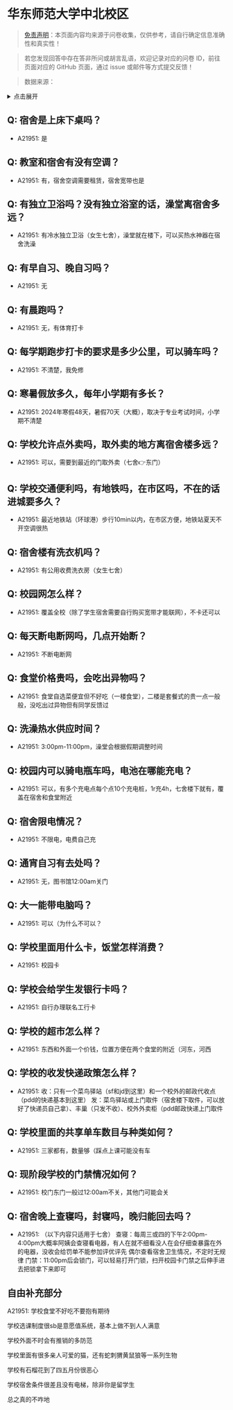 # 华东师范大学中北校区

> [免责声明](https://colleges.chat/#_3)：本页面内容均来源于问卷收集，仅供参考，请自行确定信息准确性和真实性！

> 若您发现回答中存在答非所问或胡言乱语，欢迎记录对应的问卷 ID，前往页面对应的 GitHub 页面，通过 issue 或邮件等方式提交反馈！

> 数据来源：

<details><summary>点击展开</summary>
<ul>
<li>A21951: lvkeying0322@gmail.com (2024 年 06 月)</li>
</ul>
</details>

## Q: 宿舍是上床下桌吗？

- A21951: 是

## Q: 教室和宿舍有没有空调？

- A21951: 有，宿舍空调需要租赁，宿舍宽带也是

## Q: 有独立卫浴吗？没有独立浴室的话，澡堂离宿舍多远？

- A21951: 有冷水独立卫浴（女生七舍），澡堂就在楼下，可以买热水神器在宿舍洗澡

## Q: 有早自习、晚自习吗？

- A21951: 无

## Q: 有晨跑吗？

- A21951: 无，有体育打卡

## Q: 每学期跑步打卡的要求是多少公里，可以骑车吗？

- A21951: 不清楚，我免修

## Q: 寒暑假放多久，每年小学期有多长？

- A21951: 2024年寒假48天，暑假70天（大概），取决于专业考试时间，小学期不清楚

## Q: 学校允许点外卖吗，取外卖的地方离宿舍楼多远？

- A21951: 可以，需要到最近的门取外卖（七舍👉东门）

## Q: 学校交通便利吗，有地铁吗，在市区吗，不在的话进城要多久？

- A21951: 最近地铁站（环球港）步行10min以内，在市区方便，地铁站夏天不开空调很热

## Q: 宿舍楼有洗衣机吗？

- A21951: 有公用收费洗衣房（女生七舍）

## Q: 校园网怎么样？

- A21951: 覆盖全校（除了学生宿舍需要自行购买宽带才能联网），不卡还可以

## Q: 每天断电断网吗，几点开始断？

- A21951: 不断电断网

## Q: 食堂价格贵吗，会吃出异物吗？

- A21951: 食堂自选菜便宜但不好吃（一楼食堂），二楼是套餐式的贵一点一般般，没吃出过异物但有同学反馈过

## Q: 洗澡热水供应时间？

- A21951: 3:00pm-11:00pm，澡堂会根据假期调整时间

## Q: 校园内可以骑电瓶车吗，电池在哪能充电？

- A21951: 可以，有多个充电点每个点10个充电桩，1r充4h，七舍楼下就有，覆盖在宿舍和食堂附近

## Q: 宿舍限电情况？

- A21951: 不限电，电费自己充

## Q: 通宵自习有去处吗？

- A21951: 无，图书馆12:00am关门

## Q: 大一能带电脑吗？

- A21951: 可以（为什么不可以？

## Q: 学校里面用什么卡，饭堂怎样消费？

- A21951: 校园卡

## Q: 学校会给学生发银行卡吗？

- A21951: 自行办理联名工行卡

## Q: 学校的超市怎么样？

- A21951: 东西和外面一个价钱，位置方便在两个食堂的附近（河东，河西

## Q: 学校的收发快递政策怎么样？

- A21951: 收：只有一个菜鸟驿站（sf和jd到这里）和一个校外的邮政代收点（pdd的快递基本到这里）
发：菜鸟驿站或上门取件（宿舍楼下取件，可以放好了快递员自己拿）、丰巢（只发不收）、校外外卖柜（pdd邮政快递上门取件

## Q: 学校里面的共享单车数目与种类如何？

- A21951: 三家都有，数量够（踩点上课可能没有车

## Q: 现阶段学校的门禁情况如何？

- A21951: 校门东门一般过12:00am不关，其他门可能会关

## Q: 宿舍晚上查寝吗，封寝吗，晚归能回去吗？

- A21951: （以下内容只适用于七舍）
查寝：每周三或四的下午2:00pm-4:00pm大概率阿姨会查寝看电器，有人在就不细看没人在会仔细查暴露在外的电器，没收会给罚单不能参加评优评先
偶尔查看宿舍卫生情况，不定时无规律
门禁：11:00pm后会锁门，可以轻易打开门锁，扫开校园卡门禁之后伸手进去把锁拿下来即可

## 自由补充部分

A21951: 学校食堂不好吃不要抱有期待

学校选课制度很sb是意愿值系统，基本上做不到人人满意

学校外面不时会有推销的多防范

学校里面有很多亲人可爱的猫，还有蛇刺猬黄鼠狼等一系列生物

学校有石榴花到了四五月份很恶心

学校宿舍条件很差且没有电梯，除非你是留学生

总之真的不咋地